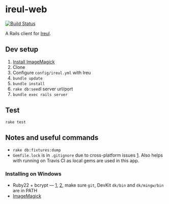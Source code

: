 # ireul-web

[![Build Status](https://travis-ci.org/gyng/ireul-web.svg)](https://travis-ci.org/gyng/ireul-web)

A Rails client for [Ireul](https://github.com/infinityb/ireul/).

## Dev setup
1. [Install ImageMagick](http://www.imagemagick.org/index.php)
2. Clone
6. Configure `config/ireul.yml` with Ireu
3. `bundle update`
4. `bundle install`
5. `rake db:seed`l server url/port
7. `bundle exec rails server`

## Test
`rake test`

## Notes and useful commands
* `rake db:fixtures:dump`
* `Gemfile.lock` is in `.gitignore` due to cross-platform issues [1](https://github.com/bundler/bundler-features/issues/4). Also helps with running on Travis CI as local gems are used in this app.

### Installing on Windows
* Ruby22 + bcrypt — [1](https://github.com/codahale/bcrypt-ruby/issues/116), [2](https://www.alib.jp/entries/bcrypt_ext_load_error_on_ruby21x), make sure `git`, DevKit `dk/bin` and `dk/mingw/bin` are in PATH
* [ImageMagick](http://www.imagemagick.org/script/binary-releases.php#windows)
